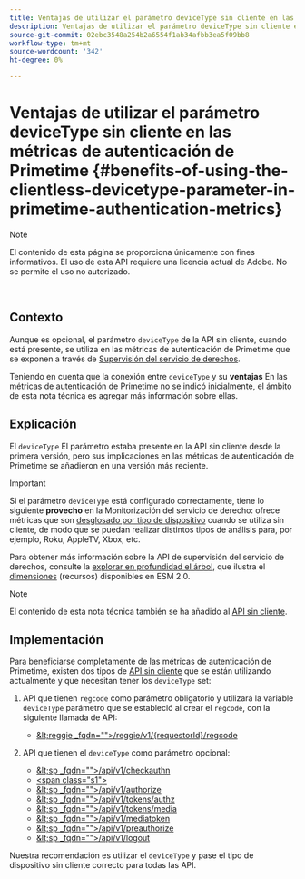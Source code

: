 ```yaml
---
title: Ventajas de utilizar el parámetro deviceType sin cliente en las métricas de autenticación de Primetime
description: Ventajas de utilizar el parámetro deviceType sin cliente en las métricas de autenticación de Primetime
source-git-commit: 02ebc3548a254b2a6554f1ab34afbb3ea5f09bb8
workflow-type: tm+mt
source-wordcount: '342'
ht-degree: 0%

---
```


# Ventajas de utilizar el parámetro deviceType sin cliente en las métricas de autenticación de Primetime {#benefits-of-using-the-clientless-devicetype-parameter-in-primetime-authentication-metrics}

>[!NOTE]
>
>El contenido de esta página se proporciona únicamente con fines informativos. El uso de esta API requiere una licencia actual de Adobe. No se permite el uso no autorizado.

</br>

## Contexto

Aunque es opcional, el parámetro `deviceType` de la API sin cliente, cuando está presente, se utiliza en las métricas de autenticación de Primetime que se exponen a través de [Supervisión del servicio de derechos](/help/authentication/entitlement-service-monitoring-overview.md).

Teniendo en cuenta que la conexión entre `deviceType` y su **ventajas** En las métricas de autenticación de Primetime no se indicó inicialmente, el ámbito de esta nota técnica es agregar más información sobre ellas.

## Explicación

El `deviceType` El parámetro estaba presente en la API sin cliente desde la primera versión, pero sus implicaciones en las métricas de autenticación de Primetime se añadieron en una versión más reciente.



>[!IMPORTANT]
>
>Si el parámetro `deviceType` está configurado correctamente, tiene lo siguiente **provecho** en la Monitorización del servicio de derecho: ofrece métricas que son [desglosado por tipo de dispositivo](/help/authentication/entitlement-service-monitoring-overview.md#clientless_device_type) cuando se utiliza sin cliente, de modo que se puedan realizar distintos tipos de análisis para, por ejemplo, Roku, AppleTV, Xbox, etc.


Para obtener más información sobre la API de supervisión del servicio de derechos, consulte la [explorar en profundidad el árbol,](/help/authentication/entitlement-service-monitoring-api.md#drill-down_tree) que ilustra el [dimensiones](/help/authentication/entitlement-service-monitoring-overview.md#esm_dimensions) (recursos) disponibles en ESM 2.0.

>[!NOTE]
>
>El contenido de esta nota técnica también se ha añadido al [API sin cliente](#clientless_device_type).




## Implementación

Para beneficiarse completamente de las métricas de autenticación de Primetime, existen dos tipos de [API sin cliente](#web_srvs_summary) que se están utilizando actualmente y que necesitan tener los `deviceType` set:

1. API que tienen `regcode` como parámetro obligatorio y utilizará la variable `deviceType` parámetro que se estableció al crear el `regcode`, con la siguiente llamada de API:
   - [\&lt;reggie _fqdn=&quot;&quot;>/reggie/v1/{requestorId}/regcode](#reg_serv)

1. API que tienen el `deviceType` como parámetro opcional:
   - [\&lt;sp _fqdn=&quot;&quot;>/api/v1/checkauthn](#check_authn_token)
   - [&lt;span class=&quot;s1&quot;>](#retrieve_authn_token)
   - [\&lt;sp _fqdn=&quot;&quot;>/api/v1/authorize](#init_authz)
   - [\&lt;sp _fqdn=&quot;&quot;>/api/v1/tokens/authz](#retrieve_authz_token)
   - [\&lt;sp _fqdn=&quot;&quot;>/api/v1/tokens/media](#short_media)
   - [\&lt;sp _fqdn=&quot;&quot;>/api/v1/mediatoken](#short_media)
   - [\&lt;sp _fqdn=&quot;&quot;>/api/v1/preauthorize](#PreAuthZ_Resources)
   - [\&lt;sp _fqdn=&quot;&quot;>/api/v1/logout](#init_logout)

Nuestra recomendación es utilizar el `deviceType` y pase el tipo de dispositivo sin cliente correcto para todas las API.
